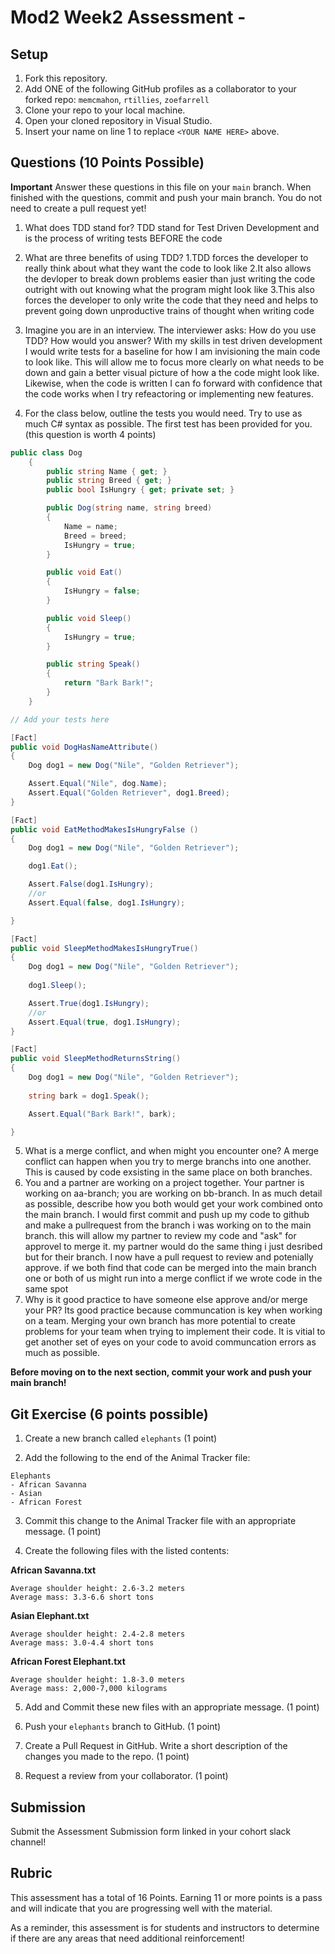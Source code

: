 # Mod2 Week2 Assessment - <Eli Paris>

## Setup
1. Fork this repository.
1. Add ONE of the following GitHub profiles as a collaborator to your forked repo:
`memcmahon`, `rtillies`, `zoefarrell`
1. Clone your repo to your local machine.
1. Open your cloned repository in Visual Studio.
1. Insert your name on line 1 to replace `<YOUR NAME HERE>` above.

## Questions (10 Points Possible)
**Important** Answer these questions in this file on your `main` branch.  When finished with the questions, commit and push your main branch.  You do not need to create a pull request yet!

1. What does TDD stand for?
TDD stand for Test Driven Development and is the process of writing tests BEFORE the code

1. What are three benefits of using TDD?
    1.TDD forces the developer to really think about what they want the code to look like
    2.It also allows the devloper to break down problems easier than just writing the code outright with out knowing what the program might look like
    3.This also forces the developer to only write the code that they need and helps to prevent going down unproductive trains of thought when writing code

1. Imagine you are in an interview.  The interviewer asks: How do you use TDD? How would you answer?
    With my skills in test driven development I would write tests for a baseline for how I am invisioning the main code to look like. This will allow me to focus more clearly on what needs to be down and gain a better visual picture of how a the code might look like. Likewise, when the code is written I can fo forward with confidence that the code works when I try refeactoring or implementing new features.

1. For the class below, outline the tests you would need.  Try to use as much C# syntax as possible. The first test has been provided for you. (this question is worth 4 points)
```c#
public class Dog
    {
        public string Name { get; }
        public string Breed { get; }
        public bool IsHungry { get; private set; }

        public Dog(string name, string breed)
        {
            Name = name;
            Breed = breed;
            IsHungry = true;
        }

        public void Eat()
        {
            IsHungry = false;
        }

        public void Sleep()
        {
            IsHungry = true;
        }

        public string Speak()
        {
            return "Bark Bark!";
        }
    }
```
```c#
// Add your tests here

[Fact]
public void DogHasNameAttribute()
{
    Dog dog1 = new Dog("Nile", "Golden Retriever");

    Assert.Equal("Nile", dog.Name);
    Assert.Equal("Golden Retriever", dog1.Breed);
}

[Fact]
public void EatMethodMakesIsHungryFalse ()
{
    Dog dog1 = new Dog("Nile", "Golden Retriever");

    dog1.Eat();

    Assert.False(dog1.IsHungry);
    //or
    Assert.Equal(false, dog1.IsHungry);

}

[Fact]
public void SleepMethodMakesIsHungryTrue()
{
    Dog dog1 = new Dog("Nile", "Golden Retriever");
    
    dog1.Sleep();

    Assert.True(dog1.IsHungry);
    //or
    Assert.Equal(true, dog1.IsHungry);
}

[Fact]
public void SleepMethodReturnsString()
{
    Dog dog1 = new Dog("Nile", "Golden Retriever");
    
    string bark = dog1.Speak();

    Assert.Equal("Bark Bark!", bark);

}

```

5. What is a merge conflict, and when might you encounter one?
    A merge conflict can happen when you try to merge branchs into one another. This is caused by code exsisting in the same place on both branches.
1. You and a partner are working on a project together.  Your partner is working on aa-branch; you are working on bb-branch.  In as much detail as possible, describe how you both would get your work combined onto the main branch.
    I would first commit and push up my code to github and make a pullrequest from the branch i was working on to the main branch. this will allow my partner to review my code and "ask" for approvel to merge it. my partner would do the same thing i just desribed but for their branch. I now have a pull request to review and potenially approve. if we both find that code can be merged into the main branch one or both of us might run into a merge conflict if we wrote code in the same spot
1. Why is it good practice to have someone else approve and/or merge your PR?
    Its good practice because communcation is key when working on a team. Merging your own branch has more potential to create problems for your team when trying to implement their code. It is vitial to get another set of eyes on your code to avoid communcation errors as much as possible.
  
**Before moving on to the next section, commit your work and push your main branch!**
  
## Git Exercise (6 points possible)

1. Create a new branch called `elephants` (1 point)

1. Add the following to the end of the Animal Tracker file:

```
Elephants
- African Savanna
- Asian
- African Forest
```

3. Commit this change to the Animal Tracker file with an appropriate message. (1 point)

1. Create the following files with the listed contents:

**African Savanna.txt**
```
Average shoulder height: 2.6-3.2 meters
Average mass: 3.3-6.6 short tons
```

**Asian Elephant.txt**
```
Average shoulder height: 2.4-2.8 meters
Average mass: 3.0-4.4 short tons
```

**African Forest Elephant.txt**
```
Average shoulder height: 1.8-3.0 meters
Average mass: 2,000-7,000 kilograms
```

5. Add and Commit these new files with an appropriate message. (1 point)

1. Push your `elephants` branch to GitHub. (1 point)

1. Create a Pull Request in GitHub. Write a short description of the changes you made to the repo. (1 point) 

1. Request a review from your collaborator. (1 point)
  
## Submission

Submit the Assessment Submission form linked in your cohort slack channel!

## Rubric

This assessment has a total of 16 Points. Earning 11 or more points is a pass and will indicate that you are progressing well with the material.

As a reminder, this assessment is for students and instructors to determine if there are any areas that need additional reinforcement!
